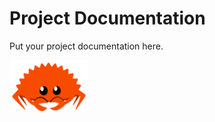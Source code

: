 # Project Documentation

Put your project documentation here.

<img src="../assets/logos/rustacean-flat-noshadow.svg" align="center" width="25%"/>

